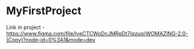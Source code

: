 # MyFirstProject

Link in project - https://www.figma.com/file/lyeCTCWoDcJMReDt7iqzuq/WOMAZING-2.0-(Copy)?node-id=0%3A1&mode=dev
